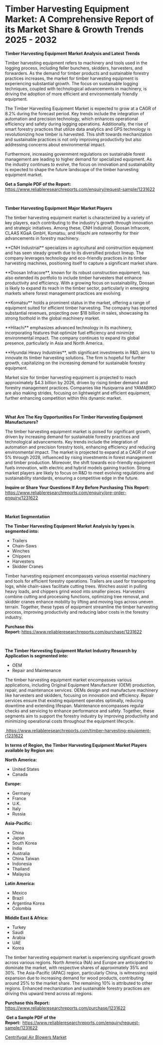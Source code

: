 <p><h1>Timber Harvesting Equipment Market: A Comprehensive Report of its Market Share & Growth Trends 2025 - 2032</h1></p><p><strong>Timber Harvesting Equipment Market Analysis and Latest Trends</strong></p>
<p><p>Timber harvesting equipment refers to machinery and tools used in the logging process, including feller bunchers, skidders, harvesters, and forwarders. As the demand for timber products and sustainable forestry practices increases, the market for timber harvesting equipment is experiencing substantial growth. The focus on sustainable logging techniques, coupled with technological advancements in machinery, is driving the adoption of more efficient and environmentally friendly equipment. </p><p>The Timber Harvesting Equipment Market is expected to grow at a CAGR of 8.2% during the forecast period. Key trends include the integration of automation and precision technology, which enhances operational efficiency and safety during logging operations. Additionally, the rise of smart forestry practices that utilize data analytics and GPS technology is revolutionizing how timber is harvested. This shift towards mechanization and sustainable practices is not only improving productivity but also addressing concerns about environmental impact. </p><p>Furthermore, increasing government regulations on sustainable forest management are leading to higher demand for specialized equipment. As the industry continues to evolve, the focus on innovation and sustainability is expected to shape the future landscape of the timber harvesting equipment market.</p></p>
<p><strong>Get a Sample PDF of the Report:&nbsp;</strong> <a href="https://www.reliableresearchreports.com/enquiry/request-sample/1231622?utm_campaign=3090&utm_medium=2&utm_source=Github&utm_content=ia&utm_term=11042025&utm_id=timber-harvesting-equipment">https://www.reliableresearchreports.com/enquiry/request-sample/1231622</a></p>
<p>&nbsp;</p>
<p><strong>Timber Harvesting Equipment Major Market Players</strong></p>
<p><p>The timber harvesting equipment market is characterized by a variety of key players, each contributing to the industry's growth through innovation and strategic initiatives. Among these, CNH Industrial, Doosan Infracore, CLAAS KGaA GmbH, Komatsu, and Hitachi are noteworthy for their advancements in forestry machinery.</p><p>**CNH Industrial** specializes in agricultural and construction equipment and has seen steady growth due to its diversified product lineup. The company leverages technology and eco-friendly practices in its timber harvesting machines, positioning itself to capture a significant market share.</p><p>**Doosan Infracore**, known for its robust construction equipment, has also extended its portfolio to include timber harvesters that enhance productivity and efficiency. With a growing focus on sustainability, Doosan is likely to expand its reach in the timber sector, particularly in emerging markets where forest management practices are evolving.</p><p>**Komatsu** holds a prominent status in the market, offering a range of equipment suited for efficient timber harvesting. The company has reported substantial revenues, projecting over $18 billion in sales, showcasing its strong foothold in the global machinery market.</p><p>**Hitachi** emphasizes advanced technology in its machinery, incorporating features that optimize fuel efficiency and minimize environmental impact. The company continues to expand its global presence, particularly in Asia and North America.</p><p>**Hyundai Heavy Industries**, with significant investments in R&D, aims to innovate its timber harvesting solutions. The firm is hopeful for further growth, capitalizing on the increasing demand for sustainable forestry equipment.</p><p>Market size for timber harvesting equipment is projected to reach approximately $4.3 billion by 2026, driven by rising timber demand and forestry management practices. Companies like Husqvarna and YAMABIKO are also making strides, focusing on lightweight and efficient equipment, further enhancing competition within this dynamic market.</p></p>
<p>&nbsp;</p>
<p><strong>What Are The Key Opportunities For Timber Harvesting Equipment Manufacturers?</strong></p>
<p><p>The timber harvesting equipment market is poised for significant growth, driven by increasing demand for sustainable forestry practices and technological advancements. Key trends include the integration of automation and precision forestry tools, enhancing efficiency and reducing environmental impact. The market is projected to expand at a CAGR of over 5% through 2028, influenced by rising investments in forest management and timber production. Moreover, the shift towards eco-friendly equipment fuels innovation, with electric and hybrid models gaining traction. Strong market players are likely to focus on R&D to meet evolving regulations and sustainability standards, ensuring a competitive edge in the future.</p></p>
<p><strong>Inquire or Share Your Questions If Any Before Purchasing This Report:</strong> <a href="https://www.reliableresearchreports.com/enquiry/pre-order-enquiry/1231622?utm_campaign=3090&utm_medium=2&utm_source=Github&utm_content=ia&utm_term=11042025&utm_id=timber-harvesting-equipment">https://www.reliableresearchreports.com/enquiry/pre-order-enquiry/1231622</a></p>
<p>&nbsp;</p>
<p><strong>Market Segmentation</strong></p>
<p><strong>The Timber Harvesting Equipment Market Analysis by types is segmented into:</strong></p>
<p><ul><li>Trailers</li><li>Chain-Saws</li><li>Winches</li><li>Chippers</li><li>Harvesters</li><li>Skidder Cranes</li></ul></p>
<p><p>Timber harvesting equipment encompasses various essential machinery and tools for efficient forestry operations. Trailers are used for transporting logs, while chain-saws facilitate cutting trees. Winches assist in pulling heavy loads, and chippers grind wood into smaller pieces. Harvesters combine cutting and processing functions, optimizing tree removal, and skidder cranes enhance mobility by lifting and moving logs across uneven terrain. Together, these types of equipment streamline the timber harvesting process, improving productivity and reducing labor costs in the forestry industry.</p></p>
<p><strong>Purchase this Report:&nbsp;</strong><a href="https://www.reliableresearchreports.com/purchase/1231622?utm_campaign=3090&utm_medium=2&utm_source=Github&utm_content=ia&utm_term=11042025&utm_id=timber-harvesting-equipment">https://www.reliableresearchreports.com/purchase/1231622</a></p>
<p>&nbsp;</p>
<p><strong>The Timber Harvesting Equipment Market Industry Research by Application is segmented into:</strong></p>
<p><ul><li>OEM</li><li>Repair and Maintenance</li></ul></p>
<p><p>The timber harvesting equipment market encompasses various applications, including Original Equipment Manufacturer (OEM) production, repair, and maintenance services. OEMs design and manufacture machinery like harvesters and skidders, focusing on innovation and efficiency. Repair services ensure that existing equipment operates optimally, reducing downtime and extending lifespan. Maintenance encompasses regular checks and servicing to enhance performance and safety. Together, these segments aim to support the forestry industry by improving productivity and minimizing operational costs throughout the equipment lifecycle.</p></p>
<p><a href="https://www.reliableresearchreports.com/timber-harvesting-equipment-r1231622?utm_campaign=3090&utm_medium=2&utm_source=Github&utm_content=ia&utm_term=11042025&utm_id=timber-harvesting-equipment">&nbsp;https://www.reliableresearchreports.com/timber-harvesting-equipment-r1231622</a></p>
<p><strong>In terms of Region, the Timber Harvesting Equipment Market Players available by Region are:</strong></p>
<p>
    <p> <strong> North America: </strong>
        <ul>
            <li>United States</li>
            <li>Canada</li>
        </ul>
        </p> 
    <p> <strong> Europe: </strong>
        <ul>
            <li>Germany</li>
            <li>France</li>
            <li>U.K.</li>
            <li>Italy</li>
            <li>Russia</li>
        </ul>
        </p> 
    <p> <strong> Asia-Pacific: </strong>
        <ul>
            <li>China</li>
            <li>Japan</li>
            <li>South Korea</li>
            <li>India</li>
            <li>Australia</li>
            <li>China Taiwan</li>
            <li>Indonesia</li>
            <li>Thailand</li>
            <li>Malaysia</li>
        </ul>
        </p> 
    <p> <strong> Latin America: </strong>
        <ul>
            <li>Mexico</li>
            <li>Brazil</li>
            <li>Argentina Korea</li>
            <li>Colombia</li>
        </ul>
        </p> 
    <p> <strong> Middle East & Africa: </strong>
        <ul>
            <li>Turkey</li>
            <li>Saudi</li>
            <li>Arabia</li>
            <li>UAE</li>
            <li>Korea</li>
        </ul>
    </p>
    </p>
<p><p>The timber harvesting equipment market is experiencing significant growth across various regions. North America (NA) and Europe are anticipated to dominate the market, with respective shares of approximately 35% and 30%. The Asia-Pacific (APAC) region, particularly China, is witnessing rapid expansion due to increasing demand for wood products, contributing around 25% to the market share. The remaining 10% is attributed to other regions. Enhanced mechanization and sustainable forestry practices are driving this upward trend across all regions.</p></p>
<p><strong>Purchase this Report: </strong><a href="https://www.reliableresearchreports.com/purchase/1231622?utm_campaign=3090&utm_medium=2&utm_source=Github&utm_content=ia&utm_term=11042025&utm_id=timber-harvesting-equipment">https://www.reliableresearchreports.com/purchase/1231622</a></p>
<p>&nbsp;<strong>Get a Sample PDF of the Report:&nbsp;&nbsp;</strong><a href="https://www.reliableresearchreports.com/enquiry/request-sample/1231622?utm_campaign=3090&utm_medium=2&utm_source=Github&utm_content=ia&utm_term=11042025&utm_id=timber-harvesting-equipment">https://www.reliableresearchreports.com/enquiry/request-sample/1231622</a></p>
<p><strong></strong></p>
<p><p><a href="https://github.com/tabormahay2f/Market-Research-Report-List-1/blob/main/centrifugal-air-blowers-market.md?utm_campaign=3090&utm_medium=2&utm_source=Github&utm_content=ia&utm_term=11042025&utm_id=timber-harvesting-equipment">Centrifugal Air Blowers Market</a></p></p>